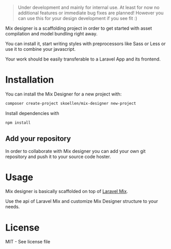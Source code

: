 > Under development and mainly for internal use. At least for now no additional features or immediate bug fixes are planned! However you can use this for your design development if you see fit :)

Mix designer is a scaffolding project in order to get started with asset compilation and model bundling right away.

You can install it, start writing styles with preprocessors like Sass or Less or use it to combine your javascript.

Your work should be easily transferable to a Laravel App and its frontend.

# Installation

You can install the Mix Designer for a new project with:

```bash
composer create-project skoellen/mix-designer new-project
```

Install dependencies with

```bash
npm install
```

## Add your repository

In order to collaborate with Mix designer you can add your own git repository and push it to your source code hoster.

# Usage

Mix designer is basically scaffolded on top of [Laravel Mix](https://github.com/JeffreyWay/laravel-mix).

Use the api of Laravel Mix and customize Mix Designer structure to your needs.

# License

MIT - See license file